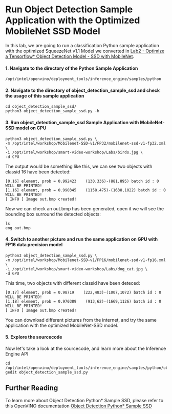 # Run Object Detection Sample Application with the Optimized MobileNet SSD Model 

In this lab, we are going to run a classification Python sample application with the optimized SqueezeNet v1.1 Model we converted in [Lab2 - Optimize a Tensorflow* Object Detection Model - SSD with MobileNet](./Optimize_Tensorflow_Mobilenet-SSD.md).
 
#### 1. Navigate to the directory of the Python Sample Application 
 	
	/opt/intel/openvino/deployment_tools/inference_engine/samples/python

#### 2. Navigate to the directory of object_detection_sample_ssd and check the usage of this sample application

	cd object_detection_sample_ssd/
	python3 object_detection_sample_ssd.py -h

#### 3. Run object_detection_sample_ssd Sample Application with MobileNet-SSD model on CPU

	python3 object_detection_sample_ssd.py \
	-m /opt/intel/workshop/Mobilenet-SSD-v1/FP32/mobilenet-ssd-v1-fp32.xml \
	-i /opt/intel/workshop/smart-video-workshop/Labs/birds.jpg \
	-d CPU  

The output would be something like this, we can see two objects with classid 16 have been detected:

	[0,16] element, prob = 0.992423    (130,336)-(881,895) batch id : 0 WILL BE PRINTED!
	[1,16] element, prob = 0.990345    (1158,475)-(1638,1022) batch id : 0 WILL BE PRINTED!
	[ INFO ] Image out.bmp created!

Now we can check an out.bmp has been generated, open it we will see the bounding box surround the detected objects:

	ls
	eog out.bmp
	

#### 4. Switch to another picture and run the same application on GPU with FP16 data precision model

	python3 object_detection_sample_ssd.py \
	-m /opt/intel/workshop/Mobilenet-SSD-v1/FP16/mobilenet-ssd-v1-fp16.xml \
	-i /opt/intel/workshop/smart-video-workshop/Labs/dog_cat.jpg \
	-d GPU  

This time, two objects with different classid have been deteced:

	[0,17] element, prob = 0.98719    (222,483)-(1007,1072) batch id : 0 WILL BE PRINTED!
	[1,18] element, prob = 0.970389    (913,62)-(1669,1126) batch id : 0 WILL BE PRINTED!
	[ INFO ] Image out.bmp created!

You can download different pictures from the internet, and try the same application with the optimized MobileNet-SSD model.

#### 5. Explore the sourcecode
Now let's take a look at the sourcecode, and learn more about the Inference Engine API

	cd /opt/intel/openvino/deployment_tools/inference_engine/samples/python/object_detection_sample_ssd
	gedit object_detection_sample_ssd.py


## Further Reading
To learn more about Object Detection Python* Sample SSD, please refer to this OpenVINO documentation [Object Detection Python* Sample SSD](https://docs.openvinotoolkit.org/latest/openvino_inference_engine_ie_bridges_python_sample_object_detection_sample_ssd_README.html)
